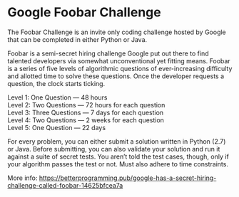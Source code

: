 # Google Foobar Challenge

The Foobar Challenge is an invite only coding challenge hosted by Google that can be completed in either Python or Java.

Foobar is a semi-secret hiring challenge Google put out there to find talented developers via somewhat unconventional yet fitting means. 
Foobar is a series of five levels of algorithmic questions of ever-increasing difficulty and allotted time to solve these questions. 
Once the developer requests a question, the clock starts ticking.

Level 1: One Question — 48 hours  
Level 2: Two Questions — 72 hours for each question  
Level 3: Three Questions — 7 days for each question  
Level 4: Two Questions — 2 weeks for each question  
Level 5: One Question — 22 days  

For every problem, you can either submit a solution written in Python (2.7) or Java.
Before submitting, you can also validate your solution and run it against a suite of secret tests. 
You aren’t told the test cases, though, only if your algorithm passes the test or not. Must also adhere to time constraints.

More info: https://betterprogramming.pub/google-has-a-secret-hiring-challenge-called-foobar-14625bfcea7a
